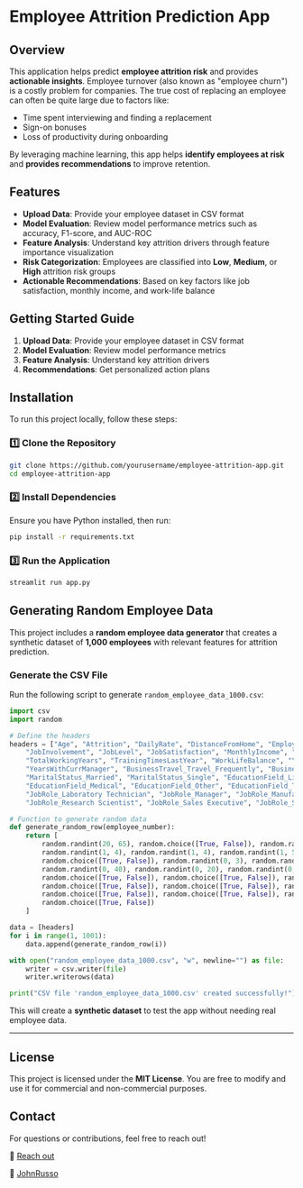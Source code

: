 # Employee Attrition Prediction App

## Overview
This application helps predict **employee attrition risk** and provides **actionable insights**. Employee turnover (also known as "employee churn") is a costly problem for companies. The true cost of replacing an employee can often be quite large due to factors like:
- Time spent interviewing and finding a replacement
- Sign-on bonuses
- Loss of productivity during onboarding

By leveraging machine learning, this app helps **identify employees at risk** and **provides recommendations** to improve retention.

## Features
- **Upload Data**: Provide your employee dataset in CSV format
- **Model Evaluation**: Review model performance metrics such as accuracy, F1-score, and AUC-ROC
- **Feature Analysis**: Understand key attrition drivers through feature importance visualization
- **Risk Categorization**: Employees are classified into **Low**, **Medium**, or **High** attrition risk groups
- **Actionable Recommendations**: Based on key factors like job satisfaction, monthly income, and work-life balance

## Getting Started Guide
1. **Upload Data**: Provide your employee dataset in CSV format
2. **Model Evaluation**: Review model performance metrics
3. **Feature Analysis**: Understand key attrition drivers
4. **Recommendations**: Get personalized action plans

## Installation
To run this project locally, follow these steps:

### **1️⃣ Clone the Repository**
```bash
git clone https://github.com/yourusername/employee-attrition-app.git
cd employee-attrition-app
```

### **2️⃣ Install Dependencies**
Ensure you have Python installed, then run:
```bash
pip install -r requirements.txt
```

### **3️⃣ Run the Application**
```bash
streamlit run app.py
```

## **Generating Random Employee Data**
This project includes a **random employee data generator** that creates a synthetic dataset of **1,000 employees** with relevant features for attrition prediction.

### **Generate the CSV File**
Run the following script to generate `random_employee_data_1000.csv`:

```python
import csv
import random

# Define the headers
headers = ["Age", "Attrition", "DailyRate", "DistanceFromHome", "EmployeeNumber", "EnvironmentSatisfaction",
    "JobInvolvement", "JobLevel", "JobSatisfaction", "MonthlyIncome", "OverTime", "StockOptionLevel",
    "TotalWorkingYears", "TrainingTimesLastYear", "WorkLifeBalance", "YearsAtCompany", "YearsInCurrentRole",
    "YearsWithCurrManager", "BusinessTravel_Travel_Frequently", "BusinessTravel_Travel_Rarely",
    "MaritalStatus_Married", "MaritalStatus_Single", "EducationField_Life Sciences", "EducationField_Marketing",
    "EducationField_Medical", "EducationField_Other", "EducationField_Technical Degree", "JobRole_Human Resources",
    "JobRole_Laboratory Technician", "JobRole_Manager", "JobRole_Manufacturing Director", "JobRole_Research Director",
    "JobRole_Research Scientist", "JobRole_Sales Executive", "JobRole_Sales Representative"]

# Function to generate random data
def generate_random_row(employee_number):
    return [
        random.randint(20, 65), random.choice([True, False]), random.randint(200, 2000), random.randint(1, 30), employee_number,
        random.randint(1, 4), random.randint(1, 4), random.randint(1, 5), random.randint(1, 4), random.randint(1000, 20000),
        random.choice([True, False]), random.randint(0, 3), random.randint(0, 40), random.randint(0, 6), random.randint(1, 4),
        random.randint(0, 40), random.randint(0, 20), random.randint(0, 20), random.choice([True, False]), random.choice([True, False]),
        random.choice([True, False]), random.choice([True, False]), random.choice([True, False]), random.choice([True, False]),
        random.choice([True, False]), random.choice([True, False]), random.choice([True, False]), random.choice([True, False]),
        random.choice([True, False]), random.choice([True, False]), random.choice([True, False]), random.choice([True, False]),
        random.choice([True, False])
    ]

data = [headers]
for i in range(1, 1001):
    data.append(generate_random_row(i))

with open("random_employee_data_1000.csv", "w", newline="") as file:
    writer = csv.writer(file)
    writer.writerows(data)

print("CSV file 'random_employee_data_1000.csv' created successfully!")
```

This will create a **synthetic dataset** to test the app without needing real employee data.

---

## License
This project is licensed under the **MIT License**. You are free to modify and use it for commercial and non-commercial purposes.

## Contact
For questions or contributions, feel free to reach out!

📧 [Reach out](https://www.linkedin.com/in/joaorussofigueiredo/)

🔗 [JohnRusso](https://github.com/j0hnrusso)


